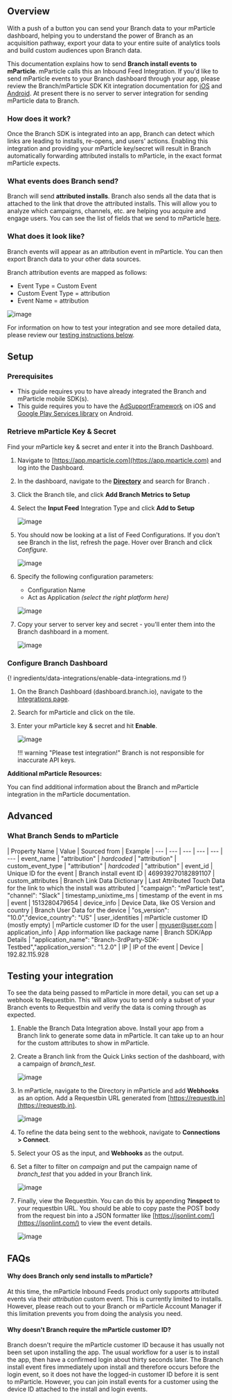 ## Overview

With a push of a button you can send your Branch data to your mParticle dashboard, helping you to understand the power of Branch as an acquisition pathway, export your data to your entire suite of analytics tools and build custom audiences upon Branch data.

This documentation explains how to send **Branch install events to mParticle**. mParticle calls this an Inbound Feed Integration. If you'd like to send mParticle events to your Branch dashboard through your app, please review the Branch/mParticle SDK Kit integration documentation for [iOS](/pages/apps/mparticle-ios/) and [Android](/pages/apps/mparticle-android/). At present there is no server to server integration for sending mParticle data to Branch.

### How does it work?

Once the Branch SDK is integrated into an app, Branch can detect which links are leading to installs, re-opens, and users' actions. Enabling this integration and providing your mParticle key/secret will result in Branch automatically forwarding attributed installs to mParticle, in the exact format mParticle expects.

### What events does Branch send?

Branch will send **attributed installs**. Branch also sends all the data that is attached to the link that drove the attributed installs. This will allow you to analyze which campaigns, channels, etc. are helping you acquire and engage users. You can see the list of fields that we send to mParticle [here](#what-branch-sends-to-mparticle).

### What does it look like?

Branch events will appear as an attribution event in mParticle. You can then export Branch data to your other data sources.

Branch attribution events are mapped as follows:

- Event Type = Custom Event
- Custom Event Type = attribution
- Event Name = attribution

![image](/img/pages/integrations/mparticle/mparticle-showing-branch-data.png)

For information on how to test your integration and see more detailed data, please review our [testing instructions below](#testing-your-integration).

## Setup

### Prerequisites
- This guide requires you to have already integrated the Branch and mParticle mobile SDK(s).
- This guide requires you to have the [AdSupportFramework](https://docs.branch.io/pages/apps/ios-launch/#submitting-to-the-app-store) on iOS and [Google Play Services library](https://docs.branch.io/pages/apps/android-launch/#submitting-to-the-play-store) on Android.

### Retrieve mParticle Key & Secret

Find your mParticle key & secret and enter it into the Branch Dashboard.

1. Navigate to [https://app.mparticle.com](https://app.mparticle.com) and log into the Dashboard.
1. In the dashboard, navigate to the **[Directory](https://app.mparticle.com/directory)** and search for Branch .
1. Click the Branch tile, and click **Add Branch Metrics to Setup**
1. Select the **Input Feed** Integration Type and click **Add to Setup**

    ![image](/img/pages/integrations/mparticle/mparticle-add-feed-to-setup.png)

1. You should now be looking at a list of Feed Configurations. If you don't see Branch in the list, refresh the page. Hover over Branch and click _Configure_.

    ![image](/img/pages/integrations/mparticle/mparticle-list-of-feeds.png)

1. Specify the following configuration parameters:
    - Configuration Name
    - Act as Application _(select the right platform here)_

    ![image](/img/pages/integrations/mparticle/mparticle-configure-feed.png)

1. Copy your server to server key and secret - you'll enter them into the Branch dashboard in a moment.

    ![image](/img/pages/integrations/mparticle/mparticle-keys.png)


### Configure Branch Dashboard

{! ingredients/data-integrations/enable-data-integrations.md !}

1. On the Branch Dashboard (dashboard.branch.io), navigate to the [Integrations page](https://dashboard.branch.io/integrations).
1. Search for mParticle and click on the tile.
1. Enter your mParticle key & secret and hit **Enable**.

    ![image](/img/pages/integrations/mparticle/mparticle-branch-settings.png)

    !!! warning "Please test integration!"
        Branch is not responsible for inaccurate API keys.

**Additional mParticle Resources:**

You can find additional information about the Branch and mParticle integration in the mParticle documentation.

## Advanced

### What Branch Sends to mParticle

| Property Name | Value | Sourced from | Example
| --- | --- | --- | --- | --- | ---
| event_name | "attribution" | _hardcoded_ | "attribution"
| custom_event_type | "attribution" | _hardcoded_ | "attribution"
| event_id | Unique ID for the event | Branch install event ID | 469939270182891107
| custom_attributes | Branch Link Data Dictionary | Last Attributed Touch Data for the link to which the install was attributed | "campaign": "mParticle test", "channel": "Slack"
| timestamp_unixtime_ms | timestamp of the event in ms | event | 1513280479654
| device_info | Device Data, like OS Version and country | Branch User Data for the device | "os_version": "10.0","device_country": "US"
| user_identities | mParticle customer ID (mostly empty) | mParticle customer ID for the user | myuser@user.com
| application_info | App information like package name | Branch SDK/App Details | "application_name": "Branch-3rdParty-SDK-Testbed","application_version": "1.2.0"
| IP | IP of the event | Device | 192.82.115.928

## Testing your integration

To see the data being passed to mParticle in more detail, you can set up a webhook to Requestbin. This will allow you to send only a subset of your Branch events to Requestbin and verify the data is coming through as expected. 

1. Enable the Branch Data Integration above. Install your app from a Branch link to generate some data in mParticle. It can take up to an hour for the custom attributes to show in mParticle. 
1. Create a Branch link from the Quick Links section of the dashboard, with a campaign of *branch_test*.

    ![image](/img/pages/integrations/mparticle/mparticle-test-link.png)

1. In mParticle, navigate to the Directory in mParticle and add **Webhooks** as an option. Add a Requestbin URL generated from [https://requestb.in](https://requestb.in).

    ![image](/img/pages/integrations/mparticle/mparticle-add-webhooks.png)

1. To refine the data being sent to the webhook, navigate to **Connections > Connect**. 
1. Select your OS as the input, and **Webhooks** as the output.
1. Set a filter to filter on *campaign* and put the campaign name of *branch_test* that you added in your Branch link. 

    ![image](/img/pages/integrations/mparticle/mparticle-webhook-forwarding-rule.png)

1. Finally, view the Requestbin. You can do this by appending **?inspect** to your requestbin URL. You should be able to copy paste the POST body from the request bin into a JSON formatter like [https://jsonlint.com/](https://jsonlint.com/) to view the event details. 

    ![image](/img/pages/integrations/mparticle/mparticle-requestbin.png)

## FAQs

#### Why does Branch only send installs to mParticle?

At this time, the mParticle Inbound Feeds product only supports attributed events via their _attribution_ custom event. This is currently limited to installs. However, please reach out to your Branch or mParticle Account Manager if this limitation prevents you from doing the analysis you need.

#### Why doesn't Branch require the mParticle customer ID?

Branch doesn't require the mParticle customer ID because it has usually not been set upon installing the app. The usual workflow for a user is to install the app, then have a confirmed login about thirty seconds later. The Branch install event fires immediately upon install and therefore occurs before the login event, so it does not have the logged-in customer ID before it is sent to mParticle. However, you can join install events for a customer using the device ID attached to the install and login events.
